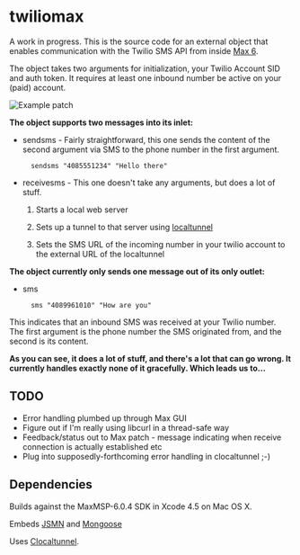 twiliomax
=========

A work in progress. This is the source code for an external object that enables communication with the Twilio SMS API from inside [Max 6][max-link].

[max-link]:http://cycling74.com/products/max/

The object takes two arguments for initialization, your Twilio Account SID and auth token. It requires at least one inbound number be active on your (paid) account.

![Example patch](http://new.tinygrab.com/d791f091e4699a3c36112bfaa7bf8c7a5ae054a614.png)

**The object supports two messages into its inlet:**

* sendsms - Fairly straightforward, this one sends the content of the second argument via SMS to the phone number in the first argument.


		sendsms "4085551234" "Hello there"


* receivesms - This one doesn't take any arguments, but does a lot of stuff. 

	1. Starts a local web server 

	2. Sets up a tunnel to that server using [localtunnel][lt-website] 

	3. Sets the SMS URL of the incoming number in your twilio account to the external URL of the localtunnel


**The object currently only sends one message out of its only outlet:**

* sms

		sms "4089961010" "How are you"

This indicates that an inbound SMS was received at your Twilio number. The first argument is the phone number the SMS originated from, and the second is its content.

**As you can see, it does a lot of stuff, and there's a lot that can go wrong. It currently handles exactly none of it gracefully. Which leads us to...**

[lt-website]: http://progrium.com/localtunnel/

TODO
----
* Error handling plumbed up through Max GUI
* Figure out if I'm really using libcurl in a thread-safe way
* Feedback/status out to Max patch - message indicating when receive connection is actually established etc
* Plug into supposedly-forthcoming error handling in clocaltunnel ;-)


Dependencies
-------------

Builds against the MaxMSP-6.0.4 SDK in Xcode 4.5 on Mac OS X.

Embeds [JSMN][jsmn-link] and [Mongoose][mongoose-link]

Uses [Clocaltunnel][clocaltunnel-link].

[clocaltunnel-link]:https://github.com/bengl3rt/clocaltunnel
[mongoose-link]:https://github.com/valenok/mongoose
[jsmn-link]:http://zserge.bitbucket.org/jsmn.html